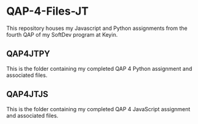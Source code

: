 # QAP-4-Files-JT
This repository houses my Javascript and Python assignments from the fourth QAP of my SoftDev program at Keyin.

## QAP4JTPY
This is the folder containing my completed QAP 4 Python assignment and associated files.

## QAP4JTJS
This is the folder containing my completed QAP 4 JavaScript assignment and associated files.
